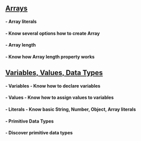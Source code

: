 ## [Arrays](https://ekagharibashvili.github.io/Interview/mid-level_Node.js/JavaScript/Novice/Arrays)
####   -  Array literals
####   -  Know several options how to create Array
####   -  Array length
####   -  Know how Array length property works

## [Variables, Values, Data Types](https://ekagharibashvili.github.io/Interview/mid-level_Node.js/JavaScript/Novice/Variables_Values_Data-Types)
####   -  Variables - Know how to declare variables
####   -  Values - Know how to assign values to variables
####   -  Literals - Know basic String, Number, Object, Array literals
####   -  Primitive Data Types
####   -  Discover primitive data types
